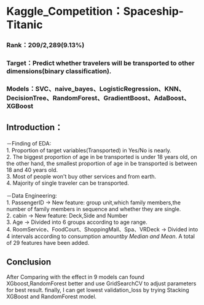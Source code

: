 # Kaggle_Competition：Spaceship-Titanic
### Rank：209/2,289(9.13%)
### Target：Predict whether travelers will be transported to other dimensions(binary classification).
### Models：SVC、naive_bayes、LogisticRegression、KNN、DecisionTree、RandomForest、GradientBoost、AdaBoost、XGBoost
## Introduction：
－Finding of EDA:  
	1. Proportion of target variables(Transported) in Yes/No is nearly.  
	2. The biggest proportion of age in be transported is under 18 years old, on the other hand, the smallest  proportion of age in be transported is between 18 and 40 years old.  
 	3. Most of people won't buy other services and from earth.  
  	4. Majority of single traveler can be transported.  

－Data Engineering:  
	1. PassengerID -> New feature: group unit,which family members,the number of family members in sequence and whether they are single.  
	2. cabin -> New feature: Deck,Side and Number  
	3. Age -> Divided into 6 groups according to age range.  
	4. RoomService、FoodCourt、ShoppingMall、Spa、VRDeck -> Divided into 4 intervals according to consumption amount*by Median and Mean*.
A total of 29 features have been added.  

## Conclusion
After Comparing with the effect in 9 models can found XGboost,RandomForest better and use GridSearchCV to adjust parameters for best result. finally, I can get lowest validation_loss by trying Stacking XGBoost and RandomForest model. 

	   
	   

